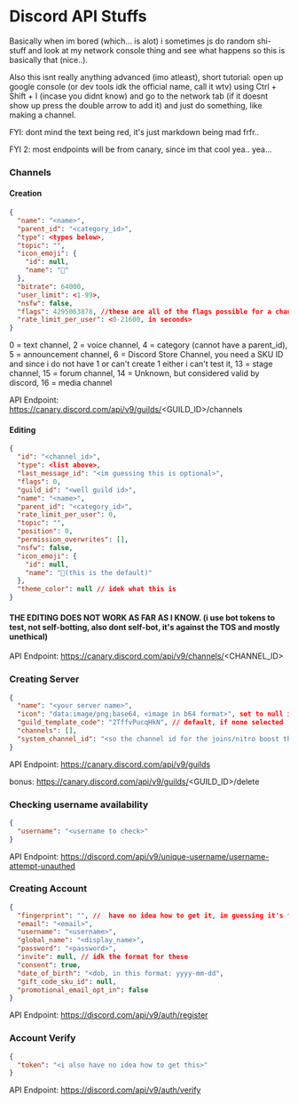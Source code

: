 # Discord API Stuffs

Basically when im bored (which... is alot) i sometimes js do random shi- stuff and look at my network console thing and see what happens so this is basically that (nice..).

Also this isnt really anything advanced (imo atleast), short tutorial: open up google console (or dev tools idk the official name, call it wtv) using Ctrl + Shift + I (incase you didnt know) and go to the network tab (if it doesnt show up press the double arrow to add it) and just do something, like making a channel.

FYI: dont mind the text being red, it's just markdown being mad frfr..

FYI 2: most endpoints will be from canary, since im that cool yea.. yea...

### Channels
#### Creation
```json
{
  "name": "<name>",
  "parent_id": "<category_id>",
  "type": <types below>,
  "topic": "",
  "icon_emoji": {
    "id": null,
    "name": "👋"
  },
  "bitrate": 64000,
  "user_limit": <1-99>,
  "nsfw": false,
  "flags": 4295063878, //these are all of the flags possible for a channel (almost all)
  "rate_limit_per_user": <0-21600, in seconds>
}
```

0 = text channel,
2 = voice channel,
4 = category (cannot have a parent_id),
5 = announcement channel,
6 = Discord Store Channel, you need a SKU ID and since i do not have 1 or can't create 1 either i can't test it, 
13 = stage channel,
15 = forum channel,
14 = Unknown, but considered valid by discord,
16 = media channel

API Endpoint: https://canary.discord.com/api/v9/guilds/<GUILD_ID>/channels

#### Editing
```json
{
  "id": "<channel_id>",
  "type": <list above>,
  "last_message_id": "<im guessing this is optional>",
  "flags": 0,
  "guild_id": "<well guild id>",
  "name": "<name>",
  "parent_id": "<category_id>",
  "rate_limit_per_user": 0,
  "topic": "",
  "position": 0,
  "permission_overwrites": [],
  "nsfw": false,
  "icon_emoji": {
    "id": null,
    "name": "👋(this is the default)"
  },
  "theme_color": null // idek what this is
}
```
#### THE EDITING DOES NOT WORK AS FAR AS I KNOW. (i use bot tokens to test, not self-botting, also dont self-bot, it's against the TOS and mostly unethical)

API Endpoint: https://canary.discord.com/api/v9/channels/<CHANNEL_ID>

### Creating Server
```json
{
  "name": "<your server name>",
  "icon": "data:image/png;base64, <image in b64 format>", set to null if none.
  "guild_template_code": "2TffvPucqHkN", // default, if none selected
  "channels": [],
  "system_channel_id": "<so the channel id for the joins/nitro boost thingy>" // not modifiable, set to null, otherwise might error.
}
```

API Endpoint: https://canary.discord.com/api/v9/guilds

bonus: https://canary.discord.com/api/v9/guilds/<GUILD_ID>/delete

### Checking username availability
```json
{
  "username": "<username to check>"
}
```

API Endpoint: https://discord.com/api/v9/unique-username/username-attempt-unauthed

### Creating Account
```json
{
  "fingerprint": "", //  have no idea how to get it, im guessing it's from the captcha or something idk
  "email": "<email>",
  "username": "<username>",
  "global_name": "<display_name>",
  "password": "<password>",
  "invite": null, // idk the format for these
  "consent": true,
  "date_of_birth": "<dob, in this format: yyyy-mm-dd",
  "gift_code_sku_id": null,
  "promotional_email_opt_in": false
}
```

API Endpoint: https://discord.com/api/v9/auth/register

### Account Verify
```json
{
  "token": "<i also have no idea how to get this>"
}
```

API Endpoint: https://discord.com/api/v9/auth/verify
